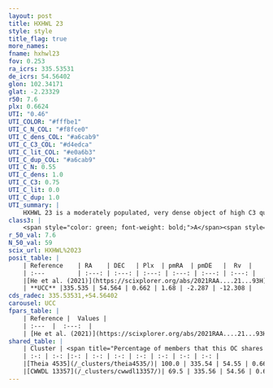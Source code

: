 ```yaml
---
layout: post
title: HXHWL 23
style: style
title_flag: true
more_names: 
fname: hxhwl23
fov: 0.253
ra_icrs: 335.53531
de_icrs: 54.56402
glon: 102.34171
glat: -2.23329
r50: 7.6
plx: 0.6624
UTI: "0.46"
UTI_COLOR: "#fffbe1"
UTI_C_N_COL: "#f8fce0"
UTI_C_dens_COL: "#a6cab9"
UTI_C_C3_COL: "#d4edca"
UTI_C_lit_COL: "#e0a6b3"
UTI_C_dup_COL: "#a6cab9"
UTI_C_N: 0.55
UTI_C_dens: 1.0
UTI_C_C3: 0.75
UTI_C_lit: 0.0
UTI_C_dup: 1.0
UTI_summary: |
    HXHWL 23 is a moderately populated, very dense object of high C3 quality. It is rarely studied in the literature. This object shares a large percentage of members with 2 later reported entries.
class3: |
    <span style="color: green; font-weight: bold;">A</span><span style="color: #FFC300; font-weight: bold;">B</span>
r_50_val: 7.6
N_50_val: 59
scix_url: HXHWL%2023
posit_table: |
    | Reference    | RA    | DEC   | Plx  | pmRA  | pmDE   |  Rv  |
    | :---         | :---: | :---: | :---: | :---: | :---: | :---: |
    |[He et al. (2021)](https://scixplorer.org/abs/2021RAA....21...93H) | 335.555 | 54.559 | 0.68 | 1.71 | -2.25 | -- |
    | **UCC** |335.535 | 54.564 | 0.662 | 1.68 | -2.287 | -12.308 | 
cds_radec: 335.53531,+54.56402
carousel: UCC
fpars_table: |
    | Reference |  Values |
    | :---  |  :---:  |
    | [He et al. (2021)](https://scixplorer.org/abs/2021RAA....21...93H) | `AG=1.1, m-M=11.0, logAge=8.72, Z=0.028` |
shared_table: |
    | Cluster | <span title="Percentage of members that this OC shares with the ones listed">%</span>   | RA   | DEC   | Plx   | pmRA  | pmDE  | Rv | UTI |
    | :-: | :-: |:-: | :-: | :-: | :-: | :-: | :-: | :-: |
    |[Theia 4535](/_clusters/theia4535/)| 100.0 | 335.54 | 54.55 | 0.66 | 1.68 | -2.29 | -12.31 |0.1 |
    |[CWWDL 13357](/_clusters/cwwdl13357/)| 69.5 | 335.56 | 54.56 | 0.66 | 1.69 | -2.31 | -9.35 |0.01 |
---
```

